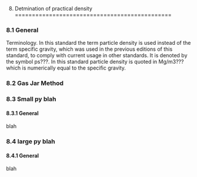 8. Detmination of practical density
==============================================

### 8.1 General

Terminology. In this standard the term particle density is used instead of the term specific gravity, which was used in the previous editions of this standard, to comply with current usage in other standards. It is denoted by the symbol ps???. In this standard particle density is quoted in Mg/m3??? which is numerically equal to the specific gravity.

### 8.2 Gas Jar Method 


### 8.3 Small py blah

#### 8.3.1 General
blah


### 8.4 large py blah

#### 8.4.1 General
blah









